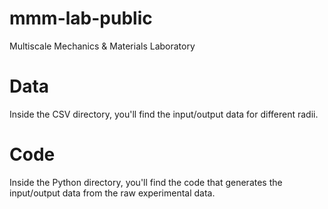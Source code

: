 # mmm-lab-public
Multiscale Mechanics &amp; Materials Laboratory

# Data
Inside the CSV directory, you'll find the input/output data for different radii.

# Code
Inside the Python directory, you'll find the code that generates the input/output data from the raw experimental data.
